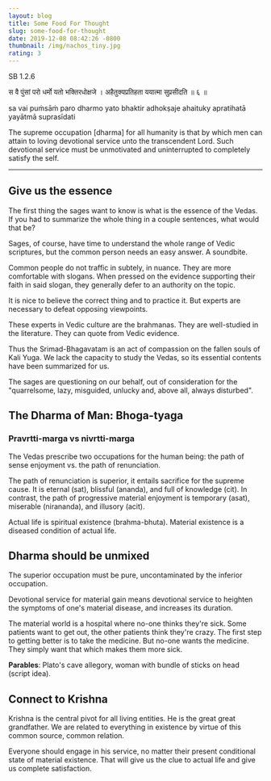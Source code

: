 ```yaml
---
layout: blog
title: Some Food For Thought
slug: some-food-for-thought
date: 2019-12-08 08:42:26 -0800
thumbnail: /img/nachos_tiny.jpg
rating: 3
---
```


SB 1.2.6

स वै पुंसां परो धर्मो यतो भक्तिरधोक्षजे ।
अहैतुक्यप्रतिहता ययात्मा सुप्रसीदति ॥ ६ ॥

sa vai puṁsāṁ paro dharmo
yato bhaktir adhokṣaje
ahaituky apratihatā
yayātmā suprasīdati

The supreme occupation [dharma] for all humanity is that by which men can attain to loving devotional service unto the transcendent Lord. Such devotional service must be unmotivated and uninterrupted to completely satisfy the self.


---

## Give us the essence

The first thing the sages want to know is what is the essence of the Vedas. If you had to summarize the whole thing in a couple sentences, what would that be? 

Sages, of course, have time to understand the whole range of Vedic scriptures, but the common person needs an easy answer. A soundbite.

Common people do not traffic in subtely, in nuance. They are more comfortable with slogans. When pressed on the evidence supporting their faith in said slogan, they generally defer to an authority on the topic. 

It is nice to believe the correct thing and to practice it. But experts are necessary to defeat opposing viewpoints. 

These experts in Vedic culture are the brahmanas. They are well-studied in the literature. They can quote from Vedic evidence. 

Thus the Srimad-Bhagavatam is an act of compassion on the fallen souls of Kali Yuga. We lack the capacity to study the Vedas, so its essential contents have been summarized for us. 

The sages are questioning on our behalf, out of consideration for the "quarrelsome, lazy, misguided, unlucky and, above all, always disturbed".


## The Dharma of Man: Bhoga-tyaga

### Pravrtti-marga vs nivrtti-marga
The Vedas prescribe two occupations for the human being: the path of sense enjoyment vs. the path of renunciation.

The path of renunciation is superior, it entails sacrifice for the supreme cause. It is eternal (sat), blissful (ananda), and full of knowledge (cit). In contrast, the path of progressive material enjoyment is temporary (asat), miserable (nirananda), and illusory (acit).

Actual life is spiritual existence (brahma-bhuta). 
Material existence is a diseased condition of actual life.

## Dharma should be unmixed

The superior occupation must be pure, uncontaminated by the inferior occupation.

Devotional service for material gain means devotional service to heighten the symptoms of one's material disease, and increases its duration.

The material world is a hospital where no-one thinks they're sick. Some patients want to get out, the other patients think they're crazy. The first step to getting better is to take the medicine. But no-one wants the medicine. They simply want that which makes them more sick.

**Parables**: Plato's cave allegory, woman with bundle of sticks on head (script idea). 

## Connect to Krishna

Krishna is the central pivot for all living entities. He is the great great grandfather. We are related to everything in existence by virtue of this common source, common relation. 

Everyone should engage in his service, no matter their present conditional state of material existence. That will give us the clue to actual life and give us complete satisfaction.

